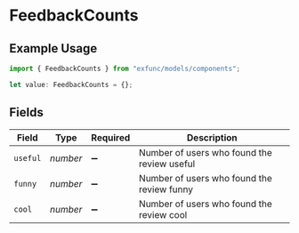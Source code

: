# FeedbackCounts

## Example Usage

```typescript
import { FeedbackCounts } from "exfunc/models/components";

let value: FeedbackCounts = {};
```

## Fields

| Field                                       | Type                                        | Required                                    | Description                                 |
| ------------------------------------------- | ------------------------------------------- | ------------------------------------------- | ------------------------------------------- |
| `useful`                                    | *number*                                    | :heavy_minus_sign:                          | Number of users who found the review useful |
| `funny`                                     | *number*                                    | :heavy_minus_sign:                          | Number of users who found the review funny  |
| `cool`                                      | *number*                                    | :heavy_minus_sign:                          | Number of users who found the review cool   |
